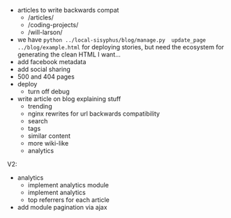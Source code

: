 * articles to write backwards compat
  * /articles/
  * /coding-projects/
  * /will-larson/
* we have ``python ../local-sisyphus/blog/manage.py  update_page ../blog/example.html``
    for deploying stories, but need the ecosystem for generating the clean HTML I want...
* add facebook metadata
* add social sharing
* 500 and 404 pages
* deploy
    * turn off debug
* write article on blog explaining stuff
    * trending
    * nginx rewrites for url backwards compatibility
    * search
    * tags
    * similar content
    * more wiki-like
    * analytics

V2:

* analytics
  * implement analytics module
  * implement analytics
  * top referrers for each article
* add module pagination via ajax